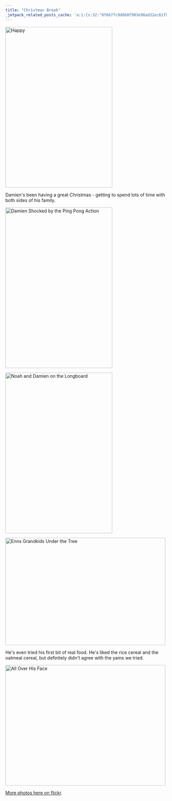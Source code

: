 ```yaml
---
title: "Christmas Break"
_jetpack_related_posts_cache: 'a:1:{s:32:"8f6677c9d6b0f903e98ad32ec61f8deb";a:2:{s:7:"expires";i:1516035285;s:7:"payload";a:3:{i:0;a:1:{s:2:"id";i:201;}i:1;a:1:{s:2:"id";i:183;}i:2;a:1:{s:2:"id";i:203;}}}}'
---
```

<p><a href="http://www.flickr.com/photos/lemon/2144207374/" class="tt-flickr"><img src="http://farm3.static.flickr.com/2158/2144207374_2f4e7c41dc.jpg" alt="Happy" width="334" height="500" border="0" /></a></p>
<p>Damien's been having a great Christmas - getting to spend lots of time with both sides of his family.</p>
<p><a href="http://www.flickr.com/photos/lemon/2143423855/" class="tt-flickr"><img src="http://farm3.static.flickr.com/2065/2143423855_e1986a55e0.jpg" alt="Damien Shocked by the Ping Pong Action" width="334" height="500" border="0" /></a></p>
<p><a href="http://www.flickr.com/photos/lemon/2143361071/" class="tt-flickr"><img src="http://farm3.static.flickr.com/2050/2143361071_47864ea07a.jpg" alt="Noah and Damien on the Longboard" width="334" height="500" border="0" /></a></p>
<p><a href="http://www.flickr.com/photos/lemon/2144063884/" class="tt-flickr"><img src="http://farm3.static.flickr.com/2059/2144063884_581f322b5d.jpg" alt="Enns Grandkids Under the Tree" width="500" height="334" border="0" /></a></p>
<p>He's even tried his first bit of real food.  He's liked the rice cereal and the oatmeal cereal, but definitely didn't agree with the yams we tried.</p>
<p><a href="http://www.flickr.com/photos/lemon/2144019302/" class="tt-flickr"><img src="http://farm3.static.flickr.com/2153/2144019302_d21550a9a6.jpg" alt="All Over His Face" width="500" height="375" border="0" /></a></p>
<p><a href="http://www.flickr.com/photos/lemon/sets/72157603564773080/">More photos here on flickr</a>.</p>
